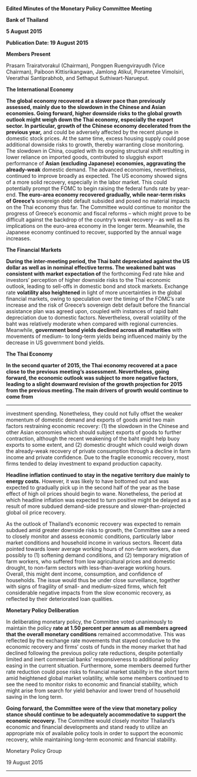 **Edited Minutes of the Monetary Policy Committee Meeting**

**Bank of Thailand**

**5 August 2015**

**Publication Date: 19 August 2015**

**Members Present**

Prasarn Trairatvorakul (Chairman), Pongpen Ruengvirayudh (Vice Chairman), Paiboon
Kittisrikangwan, Jamlong Atikul, Porametee Vimolsiri, Veerathai Santiprabhob, and Sethaput
Suthiwart-Narueput.

**The International Economy**

**The global economy recovered at a slower pace than previously assessed, mainly due to**
**the slowdown in the Chinese and Asian economies. Going forward, higher downside risks**
**to the global growth outlook might weigh down the Thai economy, especially the export**
**sector. In particular, growth of the Chinese economy decelerated from the previous year,**
and could be adversely affected by the recent plunge in domestic stock prices. At the same
time, excess housing supply could pose additional downside risks to growth, thereby
warranting close monitoring. The slowdown in China, coupled with its ongoing structural
shift resulting in lower reliance on imported goods, contributed to sluggish export
performance of **Asian (excluding Japanese) economies, aggravating the already-weak**
domestic demand. The advanced economies, nevertheless, continued to improve broadly as
expected. The US economy showed signs of a more solid recovery, especially in the labor
market. This could potentially prompt the FOMC to begin raising the federal funds rate by
year-end. **The euro-area economy recovered gradually, while near-term risks of Greece’s**
sovereign debt default subsided and posed no material impacts on the Thai economy thus
far. The Committee would continue to monitor the progress of Greece’s economic and fiscal
reforms – which might prove to be difficult against the backdrop of the country’s weak
recovery – as well as its implications on the euro-area economy in the longer term.
Meanwhile, the Japanese economy continued to recover, supported by the annual wage
increases.

**The Financial Markets**

**During the inter-meeting period, the Thai baht depreciated against the US dollar as well as**
**in nominal effective terms. The weakened baht was consistent with market expectation of**
the forthcoming Fed rate hike and investors’ perception of higher downside risks to the Thai
economic outlook, leading to sell-offs in domestic bond and stock markets. Exchange rate
**volatility also heightened** in light of more uncertainties in the global financial markets,
owing to speculation over the timing of the FOMC’s rate increase and the risk of Greece’s
sovereign debt default before the financial assistance plan was agreed upon, coupled with
instances of rapid baht depreciation due to domestic factors. Nevertheless, overall volatility
of the baht was relatively moderate when compared with regional currencies. Meanwhile,
**government bond yields declined across all maturities** with movements of medium- to
long-term yields being influenced mainly by the decrease in US government bond yields.

**The Thai Economy**

**In the second quarter of 2015, the Thai economy recovered at a pace close to the previous**
**meeting’s assessment. Nevertheless, going forward, the economic outlook was subject to**
**more negative factors, leading to a slight downward revision of the growth projection for**
**2015 from the previous meeting. The main drivers of growth would continue to come from**


-----

investment spending. Nonetheless, they could not fully offset the weaker momentum of
domestic demand and exports of goods amid two main factors restraining economic
recovery: (1) the slowdown in the Chinese and other Asian economies which should subject
exports of goods to further contraction, although the recent weakening of the baht might
help buoy exports to some extent, and (2) domestic drought which could weigh down the
already-weak recovery of private consumption through a decline in farm income and private
confidence. Due to the fragile economic recovery, most firms tended to delay investment to
expand production capacity.

**Headline inflation continued to stay in the negative territory due mainly to energy costs.**
However, it was likely to have bottomed out and was expected to gradually pick up in the
second half of the year as the base effect of high oil prices should begin to wane.
Nonetheless, the period at which headline inflation was expected to turn positive might be
delayed as a result of more subdued demand-side pressure and slower-than-projected
global oil price recovery.

As the outlook of Thailand’s economic recovery was expected to remain subdued amid
greater downside risks to growth, the Committee saw a need to closely monitor and assess
economic conditions, particularly labor market conditions and household income in various
sectors. Recent data pointed towards lower average working hours of non-farm workers,
due possibly to (1) softening demand conditions, and (2) temporary migration of farm
workers, who suffered from low agricultural prices and domestic drought, to non-farm
sectors with less-than-average working hours. Overall, this might dent income,
consumption, and confidence of households. The issue would thus be under close
surveillance, together with signs of fragility of small- and medium-sized firms, which felt
considerable negative impacts from the slow economic recovery, as reflected by their
deteriorated loan qualities.

**Monetary Policy Deliberation**

In deliberating monetary policy, the Committee voted unanimously to maintain the policy
**rate at 1.50 percent per annum as all members agreed that the overall monetary conditions**
remained accommodative. This was reflected by the exchange rate movements that stayed
conducive to the economic recovery and firms’ costs of funds in the money market that had
declined following the previous policy rate reductions, despite potentially limited and inert
commercial banks’ responsiveness to additional policy easing in the current situation.
Furthermore, some members deemed further rate reduction could pose risks to financial
market stability in the short term amid heightened global market volatility, while some
members continued to see the need to monitor risks to economic and financial stability,
which might arise from search for yield behavior and lower trend of household saving in the
long term.

**Going forward, the Committee were of the view that monetary policy stance should**
**continue to be adequately accommodative to support the economic recovery.** The
Committee would closely monitor Thailand’s economic and financial developments and
stand ready to utilize an appropriate mix of available policy tools in order to support the
economic recovery, while maintaining long-term economic and financial stability.

Monetary Policy Group

19 August 2015


-----

